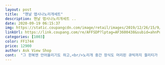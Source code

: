 ```yaml
---
layout: post 
title:  "핸날 맵시나노리개세트" 
description: 핸날 맵시나노리개세트 ..
date: 2020-09-19 06:15:37 
img: https://static.coupangcdn.com/image/retail/images/2019/12/26/15/9/a572e90b-883f-49f8-8681-0720a50aff58.jpg 
linkUrl: https://link.coupang.com/re/AFFSDP?lptag=AF3600438&subid=ahnPublicAsk&pageKey=1123471920&itemId=2089438306&vendorItemId=70088407485&traceid=V0-113-8dec2b881876c336 
categories: [1003] 
color: FF1744 
price: 12900 
author: Ask View Shop 
cont:  "그 한복엔 안어울리기도 하고,<br/>노리개 중간 장식도 머리핀 큐빅까지 퀄리티가 좋아서 놀랐어요 사진 찍으면 정말 예쁘게 나올 것 같아요 ><<br/>노리개가 뭔지도 모르더니<br/>다른 한복과 매치하니 잘 어울려서<br/>달아 주니 함박웃음을!!<br/>를찾던중 정말 세트마냥 너무예쁘더라구요<br/>민트색이라 아이가 별로 관심을 안보이기도 해서<br/>반품하려했는데<br/>배송도 빨리해주시고 여러모로 고맙습니다^^<br/>사진을 보고 저렴하게 보이지만 않았으면 좋겠다<br/>생각하고 구매했는데 세.<br/>상.<br/>에 퀄리티 무엇이죠? 왤케 좋죠 ?<br/>아 배송은 1일 걸렸어요 빠른 배송 굿 !<br/>아이한복을 사면서 머리핀이랑 노리개<br/>어우 색감이 정말 예쁘네요<br/>예쁘게 만들어주시고,<br/>예쁘게 잘쓴께요^^<br/>첨엔  쿠팡에서 같이 주문한 한복에 고리가 없기도 하고<br/>필요하신 분들 구매하세욥<br/>해보니 아이가 너무 좋아하네요<br/>" 
---
```

